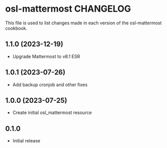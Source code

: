 # osl-mattermost CHANGELOG

This file is used to list changes made in each version of the osl-mattermost cookbook.

1.1.0 (2023-12-19)
------------------
- Upgrade Mattermost to v8.1 ESR

1.0.1 (2023-07-26)
------------------
- Add backup cronjob and other fixes

1.0.0 (2023-07-25)
------------------
- Create initial osl_mattermost resource

## 0.1.0

- Initial release

